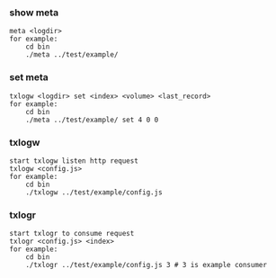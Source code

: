 ### show meta
    meta <logdir>
    for example:
        cd bin
        ./meta ../test/example/

### set meta
    txlogw <logdir> set <index> <volume> <last_record>
    for example:
        cd bin
        ./meta ../test/example/ set 4 0 0

### txlogw
    start txlogw listen http request
    txlogw <config.js>
    for example:
        cd bin
        ./txlogw ../test/example/config.js

### txlogr
    start txlogr to consume request
    txlogr <config.js> <index>
    for example:
        cd bin
        ./txlogr ../test/example/config.js 3 # 3 is example consumer
